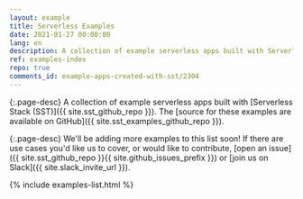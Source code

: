 ```yaml
---
layout: example
title: Serverless Examples
date: 2021-01-27 00:00:00
lang: en
description: A collection of example serverless apps built with Serverless Stack (SST).
ref: examples-index
repo: true
comments_id: example-apps-created-with-sst/2304
---
```


{:.page-desc}
A collection of example serverless apps built with [Serverless Stack (SST)]({{ site.sst_github_repo }}). The [source for these examples are available on GitHub]({{ site.sst_examples_github_repo }}).

{:.page-desc}
We'll be adding more examples to this list soon! If there are use cases you'd like us to cover, or would like to contribute, [open an issue]({{ site.sst_github_repo }}{{ site.github_issues_prefix }}) or [join us on Slack]({{ site.slack_invite_url }}).

{% include examples-list.html %}
